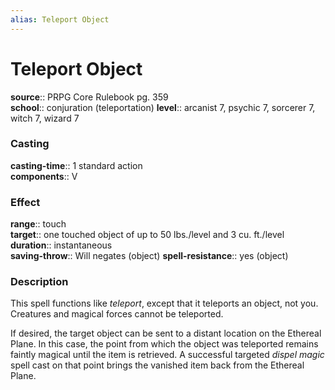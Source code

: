 ```yaml
---
alias: Teleport Object
---
```


# Teleport Object 

**source**:: PRPG Core Rulebook pg. 359  
**school**:: conjuration (teleportation)
**level**:: arcanist 7, psychic 7, sorcerer 7, witch 7, wizard 7

### Casting 

**casting-time**:: 1 standard action  
**components**:: V

### Effect 

**range**:: touch  
**target**:: one touched object of up to 50 lbs./level and 3 cu. ft./level  
**duration**:: instantaneous  
**saving-throw**:: Will negates (object)
**spell-resistance**:: yes (object)

### Description 

This spell functions like *teleport*, except that it teleports an object, not you. Creatures and magical forces cannot be teleported.  
  
If desired, the target object can be sent to a distant location on the Ethereal Plane. In this case, the point from which the object was teleported remains faintly magical until the item is retrieved. A successful targeted *dispel magic* spell cast on that point brings the vanished item back from the Ethereal Plane.
